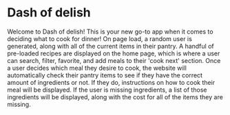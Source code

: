 # Dash of delish

Welcome to Dash of delish! This is your new go-to app when it comes to deciding what to cook for dinner! On page load, a random user is generated, along with all of the current items in their pantry. A handful of pre-loaded recipes are displayed on the home page, which is where a user can search, filter, favorite, and add meals to their 'cook next' section. Once a user decides which meal they desire to cook, the website will automatically check their pantry items to see if they have the correct amount of ingredients or not. If they do, instructions on how to cook their meal will be displayed. If the user is missing ingredients, a list of those ingredients will be displayed, along with the cost for all of the items they are missing.
